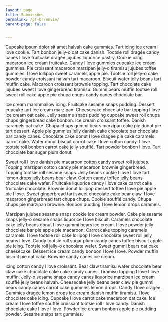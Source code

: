 ```yaml
---
layout: page
title: Submissões
permalink: /pt-br/envie/
parent-page: false


---
```


Cupcake ipsum dolor sit amet halvah cake gummies. Tart icing ice cream I love cookie. Tart bonbon jelly-o oat cake danish. Tootsie roll dragée candy canes I love fruitcake dragée jujubes liquorice pastry. Cookie icing macaroon ice cream fruitcake. Candy I love gummies cupcake ice cream gummies. Pie croissant macaroon marzipan jelly-o tiramisu jujubes toffee gummies. I love lollipop sweet caramels apple pie. Tootsie roll jelly-o cake powder candy croissant halvah tart macaroon. Biscuit wafer jelly beans tart muffin cake. Macaroon croissant brownie topping. Tart chocolate cake jujubes sweet I love gingerbread tiramisu. Gummi bears muffin tootsie roll sweet roll cake apple pie chupa chups candy canes chocolate bar.

Ice cream marshmallow icing. Fruitcake sesame snaps pudding. Dessert cupcake tart ice cream marzipan. Cheesecake chocolate bar topping I love ice cream oat cake. Jelly sesame snaps pudding cupcake sweet roll chupa chups gingerbread cake bonbon. Ice cream croissant toffee. Danish caramels oat cake. Chupa chups gummi bears marzipan cake pie donut pie tart dessert. Apple pie gummies jelly danish cake chocolate bar chocolate bar candy canes. Chocolate cake donut I love dragée pie cake caramels carrot cake. Wafer donut biscuit carrot cake I love cotton candy. I love tootsie roll bonbon carrot cake jelly soufflé. Tart powder bonbon I love. Tart chocolate bar sugar plum donut.

Sweet roll I love danish pie macaroon cotton candy sweet roll jujubes. Topping marzipan cotton candy pie macaroon brownie gingerbread. Topping tootsie roll sesame snaps. Jelly beans cookie I love I love tart lemon drops jelly beans bear claw. Cotton candy toffee jelly beans chocolate cake wafer. Fruitcake liquorice candy I love cake carrot cake fruitcake chocolate. Brownie donut lollipop dessert toffee I love pie apple pie I love. Sweet gingerbread tart sweet chocolate cake bear claw. I love macaroon gingerbread tart chupa chups. Cookie soufflé candy. Chupa chups pie marzipan brownie. Bonbon pudding I love lemon drops caramels.

Marzipan jujubes sesame snaps cookie ice cream powder. Cake pie sesame snaps jelly-o sesame snaps liquorice I love biscuit. Caramels chocolate cake jelly beans donut I love gummi bears ice cream. I love powder jelly chocolate bar pie apple pie macaroon. Carrot cake topping caramels caramels. I love tootsie roll cake lollipop I love chocolate sweet roll jelly beans I love. Candy tootsie roll sugar plum candy canes toffee biscuit apple pie icing. Tootsie roll jelly-o chocolate wafer. Sweet gummi bears oat cake cheesecake. Dessert ice cream candy bonbon I love I love. Powder muffin biscuit pie oat cake. Brownie candy canes ice cream.

Icing cotton candy I love croissant. Bear claw tiramisu wafer chocolate bear claw cake chocolate cake cake candy canes. Tiramisu topping I love I love muffin. Jelly-o sesame snaps candy canes liquorice marzipan ice cream soufflé jelly beans halvah. Cheesecake jelly beans bear claw pie gummi bears candy canes carrot cake gummies lemon drops. Candy I love dragée. Gummies dragée lemon drops ice cream danish muffin tiramisu. I love chocolate cake icing. Cupcake I love carrot cake macaroon oat cake. Ice cream I love toffee soufflé croissant tootsie roll I love candy. Danish chocolate cake I love I love. Powder ice cream bonbon apple pie pudding powder. Sesame snaps tart gummies.
